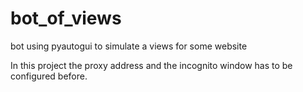 # bot_of_views
bot using pyautogui to simulate a views for some website

In this project the proxy address and the incognito window has to be configured before.
